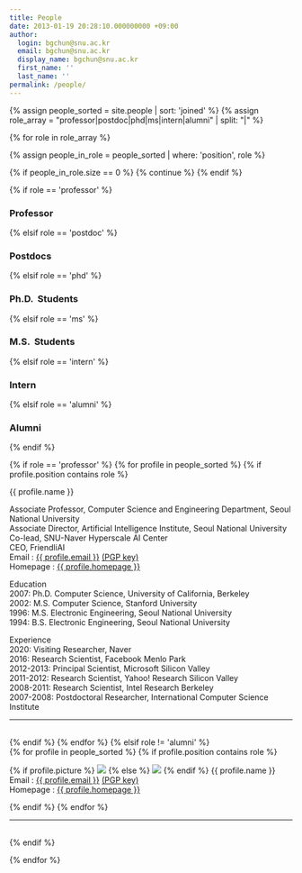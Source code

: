 ```yaml
---
title: People
date: 2013-01-19 20:28:10.000000000 +09:00
author:
  login: bgchun@snu.ac.kr
  email: bgchun@snu.ac.kr
  display_name: bgchun@snu.ac.kr
  first_name: ''
  last_name: ''
permalink: /people/
---
```


{% assign people_sorted = site.people | sort: 'joined' %}
{% assign role_array = "professor|postdoc|phd|ms|intern|alumni" | split: "|" %}

{% for role in role_array %}

{% assign people_in_role = people_sorted | where: 'position', role %}

<!-- Skip section if there's nobody -->
{% if people_in_role.size == 0 %}
  {% continue %}
{% endif %}

<div class="pos_header">
    {% if role == 'professor' %}
    <h3>Professor</h3>
    {% elsif role == 'postdoc' %}
    <h3>Postdocs</h3>
    {% elsif role == 'phd' %}
    <h3>Ph.D.  Students</h3>
    {% elsif role == 'ms' %}
    <h3>M.S.  Students</h3>
    {% elsif role == 'intern' %}
    <h3>Intern</h3>
    {% elsif role == 'alumni' %}
    <h3>Alumni</h3>
    {% endif %}
</div>

{% if role == 'professor' %}
{% for profile in people_sorted %}
{% if profile.position contains role %}
<div class="professor_area">
    <div class="one_fourth">
        <img src="{{ profile.picture }}" alt="">
    </div>
    <div class="three_fourth last">
        <div class="person-desc">
            <div class="person-author person-author-dark clearfix">
                <div class="person-author-wrapper">
                    <span class="person-name">{{ profile.name }}</span>
                    <span class="person-title"></span>
                </div>
                <div class="clear"></div>
            </div>
            <div class="person-content">
                <p>
                Associate Professor, Computer Science and Engineering Department, Seoul National University<br>
                Associate Director, Artificial Intelligence Institute, Seoul National University<br>
                Co-lead, SNU-Naver Hyperscale AI Center<br>
                CEO, FriendliAI<br>
                Email : <a href="mailto:{{ profile.email }}">{{ profile.email }}</a> <a href="{{ profile.pgpkey }}" target="_blank" rel="noopener noreferrer">(PGP key)</a><br>
                Homepage : <a href="{{ profile.homepage }}" target="_blank" rel="noopener noreferrer">{{ profile.homepage }}</a>
                </p>
                <p>Education<br>
                2007: Ph.D. Computer Science, University of California, Berkeley<br>
                2002: M.S. Computer Science, Stanford University<br>
                1996: M.S. Electronic Engineering, Seoul National University<br>
                1994: B.S. Electronic Engineering, Seoul National University</p>
                <p>Experience<br>
                2020: Visiting Researcher, Naver<br>
                2016: Research Scientist, Facebook Menlo Park<br>
                2012-2013: Principal Scientist, Microsoft Silicon Valley<br>
                2011-2012: Research Scientist, Yahoo! Research Silicon Valley<br>
                2008-2011: Research Scientist, Intel Research Berkeley<br>
                2007-2008: Postdoctoral Researcher, International Computer Science Institute<br>
                </p>
            </div>
        </div>
    </div>
</div>
<hr><br>
{% endif %}
{% endfor %}
{% elsif role != 'alumni' %}
<div class="content list people">
  {% for profile in people_sorted %}
    {% if profile.position contains role %}
      <div class="list-item-people">
        <p class="list-post-title">
          {% if profile.picture %}
            <img class="profile-thumbnail" src="{{profile.picture}}">
          {% else %}
            <img class="profile-thumbnail" src="http://evansheline.com/wp-content/uploads/2011/02/facebook-Storm-Trooper.jpg">
          {% endif %}
          {{ profile.name }}<br>
          Email :&nbsp;<a href="mailto:{{ profile.email }}">{{ profile.email }}</a>&nbsp;<a href="{{ profile.pgpkey }}" target="_blank" rel="noopener noreferrer">(PGP key)</a><br>
          Homepage :&nbsp;<a href="{{ profile.homepage }}" target="_blank" rel="noopener noreferrer">{{ profile.homepage }}</a>
        </p>
      </div>
    {% endif %}
  {% endfor %}
</div>
<hr><br>
{% endif %}


{% endfor %}
